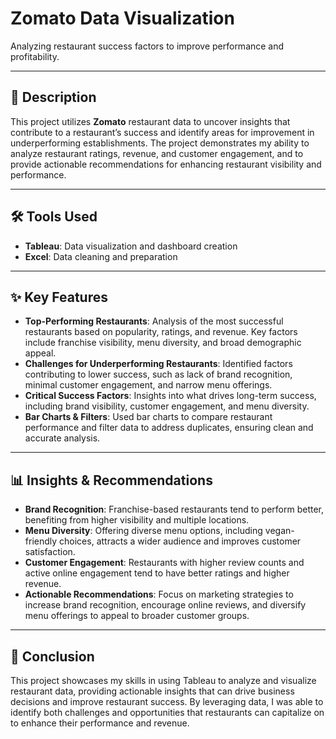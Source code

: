 # Zomato Data Visualization  
Analyzing restaurant success factors to improve performance and profitability.  

---

## 📂 Description  
This project utilizes **Zomato** restaurant data to uncover insights that contribute to a restaurant’s success and identify areas for improvement in underperforming establishments. The project demonstrates my ability to analyze restaurant ratings, revenue, and customer engagement, and to provide actionable recommendations for enhancing restaurant visibility and performance.

---

## 🛠️ Tools Used  
- **Tableau**: Data visualization and dashboard creation  
- **Excel**: Data cleaning and preparation

---

## ✨ Key Features  
- **Top-Performing Restaurants**: Analysis of the most successful restaurants based on popularity, ratings, and revenue. Key factors include franchise visibility, menu diversity, and broad demographic appeal.
- **Challenges for Underperforming Restaurants**: Identified factors contributing to lower success, such as lack of brand recognition, minimal customer engagement, and narrow menu offerings.
- **Critical Success Factors**: Insights into what drives long-term success, including brand visibility, customer engagement, and menu diversity.
- **Bar Charts & Filters**: Used bar charts to compare restaurant performance and filter data to address duplicates, ensuring clean and accurate analysis.

---

## 📊 Insights & Recommendations  
- **Brand Recognition**: Franchise-based restaurants tend to perform better, benefiting from higher visibility and multiple locations.
- **Menu Diversity**: Offering diverse menu options, including vegan-friendly choices, attracts a wider audience and improves customer satisfaction.
- **Customer Engagement**: Restaurants with higher review counts and active online engagement tend to have better ratings and higher revenue.
- **Actionable Recommendations**: Focus on marketing strategies to increase brand recognition, encourage online reviews, and diversify menu offerings to appeal to broader customer groups.

---

## 📌 Conclusion  
This project showcases my skills in using Tableau to analyze and visualize restaurant data, providing actionable insights that can drive business decisions and improve restaurant success. By leveraging data, I was able to identify both challenges and opportunities that restaurants can capitalize on to enhance their performance and revenue.
